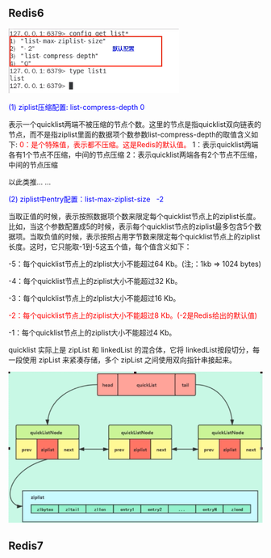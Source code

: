 ## Redis6

![](images/45.List默认配置.png)

<font color = 'blue'>(1) ziplist压缩配置: list-compress-depth 0</font>

表示一个quicklist两端不被压缩的节点个数。这里的节点是指quicklist双向链表的节点，而不是指ziplist里面的数据项个数参数list-compress-depth的取值含义如下:
<font color = 'red'>0：是个特殊值，表示都不压缩。这是Redis的默认值。</font>
1：表示quicklist两端各有1个节点不压缩，中间的节点压缩
2：表示quicklist两端各有2个节点不压缩，中间的节点压缩

以此类推... ...

<font color = 'blue'>(2) ziplist中entry配置：list-max-ziplist-size   -2</font>

当取正值的时候，表示按照数据项个数来限定每个quicklist节点上的ziplist长度。比如，当这个参数配置成5的时候，表示每个quicklist节点的ziplist最多包含5个数据项。当取负值的时候，表示按照占用字节数来限定每个quicklist节点上的ziplist长度。这时，它只能取-1到-5这五个值，每个值含义如下：

-5：每个quicklist节点上的zlplist大小不能超过64 Kb。(注;：1kb => 1024 bytes)

-4：每个quicklist节点上的ziplist大小不能超过32 Kb。

-3：每个qulcklist节点上的zlplist大小不能超过16 Kb。

<font color = 'red'>-2：每个quicklist节点上的ziplist大小不能超过8 Kb。(-2是Redis给出的默认值)</font>

-1：每个quicklist节点上的ziplist大小不能超过4 Kb。

quicklist 实际上是 zipList 和 linkedList 的混合体，它将 linkedList按段切分，每一段使用 zipList 来紧凑存储，多个 zipList 之间使用双向指针串接起来。

![](images/46.List.png)



## Redis7













